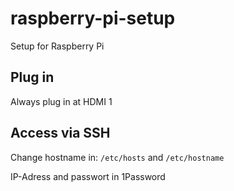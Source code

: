 # raspberry-pi-setup
Setup for Raspberry Pi

## Plug in 
Always plug in at HDMI 1

## Access via SSH

Change hostname in: `/etc/hosts` and `/etc/hostname`

IP-Adress and passwort in 1Password
